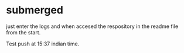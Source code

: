 # submerged
 just enter the logs and when accesed the respository in the readme file from the start.

Test push at 15:37 indian time.
